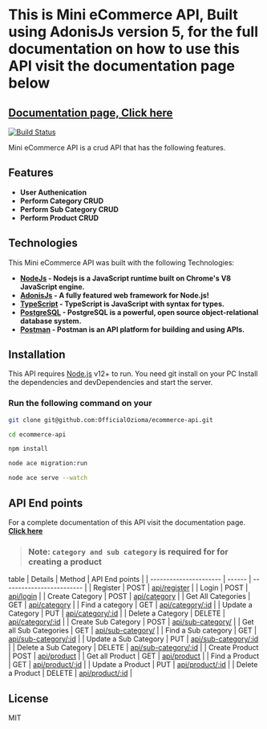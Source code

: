 # This is Mini eCommerce API, Built using AdonisJs version 5, for the full documentation on how to use this API visit the documentation page below

## [Documentation page, Click here](https://documenter.getpostman.com/view/12234489/UVJcnHCT)

[![Build Status](https://travis-ci.org/joemccann/dillinger.svg?branch=master)](https://travis-ci.org/joemccann/dillinger)

Mini eCommerce API is a crud API that has the following features.

## Features

- **User Authenication**
- **Perform Category CRUD**
- **Perform Sub Category CRUD**
- **Perform Product CRUD**

## Technologies

This Mini eCommerce API was built with the following Technologies:

- **[NodeJs](https://nodejs.org/en/) - Nodejs is a JavaScript runtime built on Chrome's V8 JavaScript engine.**
- **[AdonisJs](https://adonisjs.com/) - A fully featured web framework for Node.js!**
- **[TypeScript](https://www.typescriptlang.org/) - TypeScript is JavaScript with syntax for types.**
- **[PostgreSQL](https://www.postgresql.org/) - PostgreSQL is a powerful, open source object-relational database system.**
- **[Postman](https://www.postman.com/) - Postman is an API platform for building and using APIs.**

## Installation

This API requires [Node.js](https://nodejs.org/) v12+ to run.
You need git install on your PC
Install the dependencies and devDependencies and start the server.

### Run the following command on your

```sh
git clone git@github.com:OfficialOzioma/ecommerce-api.git
```
```sh
cd ecommerce-api
```
```sh
npm install
```
```sh
node ace migration:run
```
```sh
node ace serve --watch
```

## API End points

For a complete documentation of this API visit the documentation page. **[Click here](https://documenter.getpostman.com/view/12234489/UVJcnHCT)**

> ### Note: `category and sub category` is required for for creating a product

table
| Details                | Method | API End points            |
| ---------------------- | ------ | ------------------------- |
| Register               | POST   | [api/register](#)         |
| Login                  | POST   | [api/login](#)            |
| Create Category        | POST   | [api/category](#)         |
| Get All Categories     | GET    | [api/category](#)         |
| Find a category        | GET    | [api/category/:id](#)     |
| Update a Category      | PUT    | [api/category/:id](#)     |
| Delete a Category      | DELETE | [api/category/:id](#)     |
| Create Sub Category    | POST   | [api/sub-category/](#)    |
| Get all Sub Categories | GET    | [api/sub-category/](#)    |
| Find a Sub category    | GET    | [api/sub-category/:id](#) |
| Update a Sub Category  | PUT    | [api/sub-category/:id](#) |
| Delete a Sub Category  | DELETE | [api/sub-category/:id](#) |
| Create Product         | POST   | [api/product](#)          |
| Get all Product        | GET    | [api/product](#)          |
| Find a Product         | GET    | [api/product/:id](#)      |
| Update a Product       | PUT    | [api/product/:id](#)      |
| Delete a Product       | DELETE | [api/product/:id](#)      |

## License

MIT
